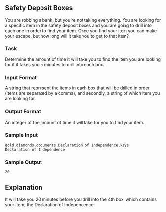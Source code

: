 ## Safety Deposit Boxes

You are robbing a bank, but you’re not taking everything. You are looking for a specific item in the safety deposit boxes and you are going to drill into each one in order to find your item. Once you find your item you can make your escape, but how long will it take you to get to that item?

### Task
Determine the amount of time it will take you to find the item you are looking for if it takes you 5 minutes to drill into each box.

### Input Format 
A string that represent the items in each box that will be drilled in order (items are separated by a comma), and secondly, a string of which item you are looking for.

### Output Format 
An integer of the amount of time it will take for you to find your item.

### Sample Input
```
gold,diamonds,documents,Declaration of Independence,keys
Declaration of Independence
```
### Sample Output 
```
20
```
## Explanation
It will take you 20 minutes before you drill into the 4th box, which contains your item, the Declaration of Independence.

